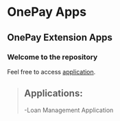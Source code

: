 OnePay Apps
===========

OnePay Extension Apps
---------------------

### Welcome to the repository 

Feel free to access [application](http://onepayapps.herokuapp.com/loan_applications).

> ## Applications:
> -Loan Management Application 
